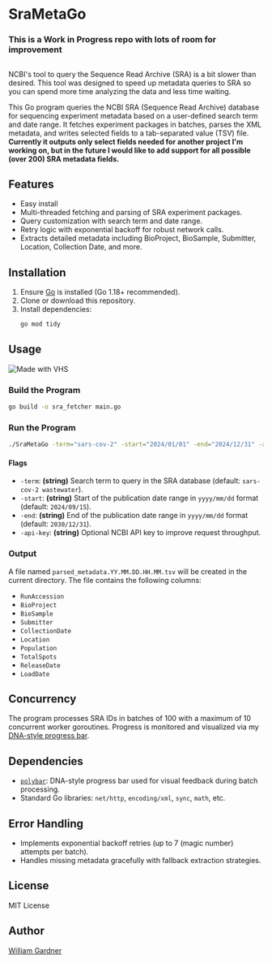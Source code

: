 # SraMetaGo

### This is a Work in Progress repo with lots of room for improvement

##

NCBI's tool to query the Sequence Read Archive (SRA) is a bit slower than desired. This tool was designed to speed up metadata queries to SRA so you can spend more time analyzing the data and less time waiting.


This Go program queries the NCBI SRA (Sequence Read Archive) database for sequencing experiment metadata based on a user-defined search term and date range. It fetches experiment packages in batches, parses the XML metadata, and writes selected fields to a tab-separated value (TSV) file. **Currently it outputs only select fields needed for another project I'm working on, but in the future I would like to add support for all possible (over 200) SRA metadata fields.**

## Features

- Easy install
- Multi-threaded fetching and parsing of SRA experiment packages.
- Query customization with search term and date range.
- Retry logic with exponential backoff for robust network calls.
- Extracts detailed metadata including BioProject, BioSample, Submitter, Location, Collection Date, and more.

## Installation

1. Ensure [Go](https://golang.org/dl/) is installed (Go 1.18+ recommended).
2. Clone or download this repository.
3. Install dependencies:
   ```bash
   go mod tidy
   ```

## Usage

![Made with VHS](https://vhs.charm.sh/vhs-YjfR66MVkms0dImbGKkwT.gif)

### Build the Program

```bash
go build -o sra_fetcher main.go
```

### Run the Program

```bash
./SraMetaGo -term="sars-cov-2" -start="2024/01/01" -end="2024/12/31" -api-key="YOUR_NCBI_API_KEY"
```

#### Flags

- `-term`: **(string)** Search term to query in the SRA database (default: `sars-cov-2 wastewater`).
- `-start`: **(string)** Start of the publication date range in `yyyy/mm/dd` format (default: `2024/09/15`).
- `-end`: **(string)** End of the publication date range in `yyyy/mm/dd` format (default: `2030/12/31`).
- `-api-key`: **(string)** Optional NCBI API key to improve request throughput.

### Output

A file named `parsed_metadata.YY.MM.DD.HH.MM.tsv` will be created in the current directory. The file contains the following columns:

- `RunAccession`
- `BioProject`
- `BioSample`
- `Submitter`
- `CollectionDate`
- `Location`
- `Population`
- `TotalSpots`
- `ReleaseDate`
- `LoadDate`

## Concurrency

The program processes SRA IDs in batches of 100 with a maximum of 10 concurrent worker goroutines. Progress is monitored and visualized via my [DNA-style progress bar](https://github.com/William-Gardner-Biotech/polybar).

## Dependencies

- [`polybar`](https://github.com/William-Gardner-Biotech/polybar): DNA-style progress bar used for visual feedback during batch processing.
- Standard Go libraries: `net/http`, `encoding/xml`, `sync`, `math`, etc.

## Error Handling

- Implements exponential backoff retries (up to 7 (magic number) attempts per batch).
- Handles missing metadata gracefully with fallback extraction strategies.

## License

MIT License

## Author

[William Gardner](https://github.com/William-Gardner-Biotech)

